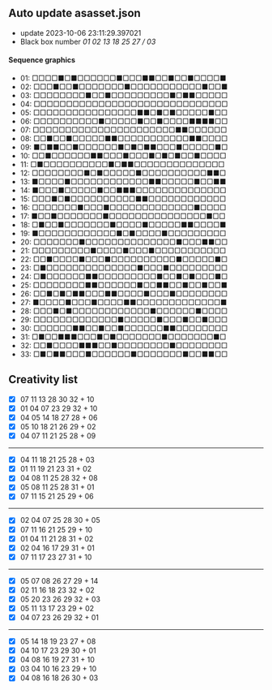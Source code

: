 ## Auto update asasset.json

* update 2023-10-06 23:11:29.397021
* Black box number _01 02 13 18 25 27 / 03_
#### Sequence graphics

* 01: □□□□■□■□□□□□□■□□□■■□□■□□■□□□□■
* 02: □□□■□□■□□□□□□□■□□□□□□□□□□□■□□■
* 03: □□□□□□□□■□□■□□□□□□□□□■□■■□□□□□
* 04: □□□□□□□□□□□□□□□□□□□□□□□□□□□□□□
* 05: □□□□□□□□□□□□□□□□■■□■□■□□□□□■□□
* 06: □□□□□□□□□□■□□□□□■□□■□□□□■■■■□□
* 07: □□□□□□□□□□□□□□□□□□□□□□■■□□□□□□
* 08: □□■□□■□□□□□■■□□□□□□□□□□□■■□□□□
* 09: ■□■■□□■□□□□□□■□■□■■□□□■□□□□□■□
* 10: □□■□□□□□□■■□□□■□□□■□■□■□□■□□□□
* 11: □■□□□□□□□□□□■□■■□□□□□□□□□□□□□□
* 12: □□□□□□□□■□■□□□□□■□□□□□□□□□□■■□
* 13: ■□□□□■□□□□□□□□□□□□■■□□□□□■□□■■
* 14: ■□□□■□□□□□■□□■■■□□□□□□□□□□□□□□
* 15: □□□■□■□□□□□□□□□□■■□□□□□□□□□□□□
* 16: □□□□□□□■□□□■□□□□□□□□□□□□□■□□□□
* 17: ■□□■□□□□□□□■□□□□□□□□□□□□□□□■□□
* 18: □■□□■□□□□□□□■□□□□■□□□□□■■□□□□■
* 19: ■□□□□□□□□□□□□■□■□□□□■□□□□□□□□□
* 20: □□□□□□□■□□□□□□□□□□□□□□■□□□■■□□
* 21: □□□□□□□□□■□□□□■□□□■□□□□□□□□□□□
* 22: □□■□□□□■□□□■□□□□□□□□□□■□□□□□■□
* 23: □■□□□□□□□□□□□□□□■□□□■□□□□□□□□□
* 24: □■□□□□□□■■□□□□□□□□□■□□■□■□□□■□
* 25: □□□□□□□□■■□□□□□□■□□■■□□■□□■□□■
* 26: □□■□■□■■□□□■■□□□□■□□□■□□□□□□□□
* 27: ■□□□□■□□□■□□□□■■□□□□□□□□□□□□□■
* 28: □□□■□■□□□□□□□□□□□□■□□□□□□■□□□□
* 29: □□□□□□□□□□□□□■□□□□□■□□□■□□■□□□
* 30: □□□□□□■■□□■□□■□□□□□□■■□□□□□□□□
* 31: □■□□■■■□□□■□■□□□□□□□■□□□□□□□■□
* 32: □□■□□□□■■■□□■□□□□□□□□■□□□□□□□□
* 33: □■□■■□□□■□□□□□□■□□□□□□□■□□■■□□
## Creativity list

- [x] 07 11 13 28 30 32 + 10
- [x] 01 04 07 23 29 32 + 10
- [x] 04 05 14 18 27 28 + 06
- [x] 05 10 18 21 26 29 + 02
- [x] 04 07 11 21 25 28 + 09
***
- [x] 04 11 18 21 25 28 + 03
- [x] 01 11 19 21 23 31 + 02
- [x] 04 08 11 25 28 32 + 08
- [x] 05 08 11 25 28 31 + 01
- [x] 07 11 15 21 25 29 + 06
***
- [x] 02 04 07 25 28 30 + 05
- [x] 07 11 16 21 25 29 + 10
- [x] 01 04 11 21 28 31 + 02
- [x] 02 04 16 17 29 31 + 01
- [x] 07 11 17 23 27 31 + 10
***
- [x] 05 07 08 26 27 29 + 14
- [x] 02 11 16 18 23 32 + 02
- [x] 05 20 23 26 29 32 + 03
- [x] 05 11 13 17 23 29 + 02
- [x] 04 07 23 26 29 32 + 01
***
- [x] 05 14 18 19 23 27 + 08
- [x] 04 10 17 23 29 30 + 01
- [x] 04 08 16 19 27 31 + 10
- [x] 03 04 10 16 23 29 + 10
- [x] 04 08 16 18 26 30 + 03
